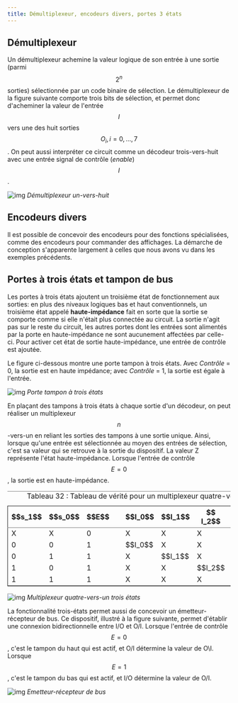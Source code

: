 ```yaml
---
title: Démultiplexeur, encodeurs divers, portes 3 états
---
```


## Démultiplexeur

Un démultiplexeur achemine la valeur logique de son entrée à une sortie (parmi
$$2^n$$ sorties) sélectionnée par un code binaire de sélection. Le
démultiplexeur de la figure suivante comporte trois bits de sélection,
et permet donc d'acheminer la valeur de l'entrée $$I$$ vers une des
huit sorties $$O_i, i = 0, \ldots, 7$$. On peut aussi interpréter ce
circuit comme un décodeur trois-vers-huit avec une entrée signal de
contrôle (*enable*) $$I$$.

![img]({{site.baseurl}}/img/demux8.svg "Démultiplexeur un-vers-huit")
*Démultiplexeur un-vers-huit*

## Encodeurs divers

Il est possible de concevoir des encodeurs pour des fonctions
spécialisées, comme des encodeurs pour commander des affichages. La
démarche de conception s'apparente largement à celles que nous avons
vu dans les exemples précédents.


<a id="orgc0927dd"></a>

## Portes à trois états et tampon de bus

Les portes à trois états ajoutent un troisième état de fonctionnement
aux sorties: en plus des niveaux logiques bas et haut conventionnels,
un troisième état appelé **haute-impédance** fait en sorte que la sortie
se comporte comme si elle n'était plus connectée au circuit. La sortie
n'agit pas sur le reste du circuit, les autres portes dont les entrées
sont alimentés par la porte en haute-impédance ne sont aucunement
affectées par celle-ci. Pour activer cet état de sortie
haute-impédance, une entrée de contrôle est ajoutée.

Le figure ci-dessous montre une porte tampon à trois états. Avec
*Contrôle* = 0, la sortie est en haute impédance; avec *Contrôle* = 1,
la sortie est égale à l'entrée. 

![img]({{site.baseurl}}/img/buf_3s.svg "Porte tampon à trois états")
*Porte tampon à trois états*

En plaçant des tampons à trois états à chaque sortie d'un décodeur, on
peut réaliser un multiplexeur $$n$$-vers-un en reliant les sorties des
tampons à une sortie unique. Ainsi, lorsque qu'une entrée est
sélectionnée au moyen des entrées de sélection, c'est sa valeur qui se
retrouve à la sortie du dispositif. La valeur Z représente l'état
haute-impédance.  Lorsque l'entrée de contrôle $$E = 0$$, la sortie est
en haute-impédance.

<table id="org7c00c7f" border="2" cellspacing="0" cellpadding="6" rules="groups" frame="hsides">
<caption class="t-above"><span class="table-number">Tableau 32 :</span> Tableau de vérité pour un  multiplexeur quatre-vers-un trois états</caption>

<colgroup>
<col  class="org-right" />

<col  class="org-right" />

<col  class="org-right" />

<col  class="org-left" />

<col  class="org-left" />

<col  class="org-left" />

<col  class="org-left" />

<col  class="org-left" />

<col  class="org-left" />

<col  class="org-left" />
</colgroup>
<thead>
<tr>
<th scope="col" class="org-right">$$s_1$$</th>
<th scope="col" class="org-right">$$s_0$$</th>
<th scope="col" class="org-right">$$E$$</th>
<th scope="col" class="org-left">&#xa0;</th>
<th scope="col" class="org-left">$$I_0$$</th>
<th scope="col" class="org-left">$$I_1$$</th>
<th scope="col" class="org-left">$$ I_2$$</th>
<th scope="col" class="org-left">$$ I_3$$</th>
<th scope="col" class="org-left">&#xa0;</th>
<th scope="col" class="org-left">$$Y$$</th>
</tr>
</thead>

<tbody>
<tr>
<td class="org-right">X</td>
<td class="org-right">X</td>
<td class="org-right">0</td>
<td class="org-left">&#xa0;</td>
<td class="org-left">X</td>
<td class="org-left">X</td>
<td class="org-left">X</td>
<td class="org-left">X</td>
<td class="org-left">&#xa0;</td>
<td class="org-left">Z</td>
</tr>


<tr>
<td class="org-right">0</td>
<td class="org-right">0</td>
<td class="org-right">1</td>
<td class="org-left">&#xa0;</td>
<td class="org-left">$$I_0$$</td>
<td class="org-left">X</td>
<td class="org-left">X</td>
<td class="org-left">X</td>
<td class="org-left">&#xa0;</td>
<td class="org-left">$$I_0$$</td>
</tr>


<tr>
<td class="org-right">0</td>
<td class="org-right">1</td>
<td class="org-right">1</td>
<td class="org-left">&#xa0;</td>
<td class="org-left">X</td>
<td class="org-left">$$I_1$$</td>
<td class="org-left">X</td>
<td class="org-left">X</td>
<td class="org-left">&#xa0;</td>
<td class="org-left">$$I_1$$</td>
</tr>


<tr>
<td class="org-right">1</td>
<td class="org-right">0</td>
<td class="org-right">1</td>
<td class="org-left">&#xa0;</td>
<td class="org-left">X</td>
<td class="org-left">X</td>
<td class="org-left">$$I_2$$</td>
<td class="org-left">X</td>
<td class="org-left">&#xa0;</td>
<td class="org-left">$$I_2$$</td>
</tr>


<tr>
<td class="org-right">1</td>
<td class="org-right">1</td>
<td class="org-right">1</td>
<td class="org-left">&#xa0;</td>
<td class="org-left">X</td>
<td class="org-left">X</td>
<td class="org-left">X</td>
<td class="org-left">$$I_3$$</td>
<td class="org-left">&#xa0;</td>
<td class="org-left">$$I_3$$</td>
</tr>
</tbody>
</table>

![img]({{site.baseurl}}/img/mux_4_1_3s.svg "Multiplexeur quatre-vers-un trois états")
*Multiplexeur quatre-vers-un trois états*

La fonctionnalité trois-états permet aussi de concevoir un
émetteur-récepteur de bus. Ce dispositif, illustré à la figure
suivante, permet d'établir une connexion bidirectionnelle entre I/O et
O/I. Lorsque l'entrée de contrôle $$E = 0 $$, c'est le tampon du haut
qui est actif, et O/I détermine la valeur de O\I. Lorsque $$E = 1 $$,
c'est le tampon du bas qui est actif, et I/O détermine la valeur de
O/I.

![img]({{site.baseurl}}/img/bus_trans.svg "Emetteur-récepteur de bus")
*Emetteur-récepteur de bus*


